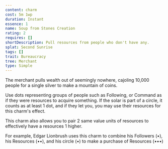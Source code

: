 ```yaml
---
content: charm
cost: 5m 1wp
duration: Instant
essence: 1
name: Soup from Stones Creation
rating: 2
requires: []
shortDescription: Pull resources from people who don't have any.
splat: Second Sunrise
tags: []
trait: Bureaucracy
tree: Merchant
type: Simple
---
```


The merchant pulls wealth out of seemingly nowhere, cajoling 10,000 people for a single silver to make a mountain of coins.

Use dots representing groups of people such as Following, or Command as if they were resources to acquire something. If the solar is part of a circle, it counts as at least 1 dot, and if they let you, you may use their resources for this charm's effect.

This charm also allows you to pair 2 same value units of resources to effectively have a resources 1 higher.

For example, Edgar Lionbrush uses this charm to combine his Followers (•), his Resources (••), and his circle (•) to make a purchase of Resources (•••)
